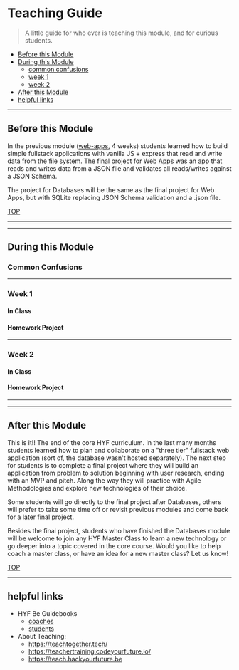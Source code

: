 # Teaching Guide

> A little guide for who ever is teaching this module, and for curious students.

- [Before this Module](#before-this-module)
- [During this Module](#during-this-module)
  - [common confusions](#common-confusions)
  - [week 1](#week-1)
  - [week 2](#week-2)
- [After this Module](#after-this-module)
- [helpful links](#helpful-links)

---

## Before this Module

In the previous module ([web-apps](https://github.com/HackYourFutureBelgium/web-apps), 4 weeks) students learned how to build simple fullstack applications with vanilla JS + express that read and write data from the file system. The final project for Web Apps was an app that reads and writes data from a JSON file and validates all reads/writes against a JSON Schema.

The project for Databases will be the same as the final project for Web Apps, but with SQLite replacing JSON Schema validation and a .json file.

[TOP](#teaching-guide)

---

---

## During this Module

### Common Confusions

---

### Week 1

#### In Class

#### Homework Project

---

### Week 2

#### In Class

#### Homework Project

---

---

## After this Module

This is it!! The end of the core HYF curriculum. In the last many months students learned how to plan and collaborate on a "three tier" fullstack web application (sort of, the database wasn't hosted separately). The next step for students is to complete a final project where they will build an application from problem to solution beginning with user research, ending with an MVP and pitch. Along the way they will practice with Agile Methodologies and explore new technologies of their choice.

Some students will go directly to the final project after Databases, others will prefer to take some time off or revisit previous modules and come back for a later final project.

Besides the final project, students who have finished the Databases module will be welcome to join any HYF Master Class to learn a new technology or go deeper into a topic covered in the core course. Would you like to help coach a master class, or have an idea for a new master class? Let us know!

[TOP](#teaching-guide)

---

## helpful links

- HYF Be Guidebooks
  - [coaches](https://home.hackyourfuture.be/coaches)
  - [students](https://home.hackyourfuture.be/students)
- About Teaching:
  - https://teachtogether.tech/
  - https://teachertraining.codeyourfuture.io/
  - https://teach.hackyourfuture.be
